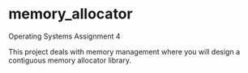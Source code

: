 # memory_allocator
Operating Systems Assignment 4

This project deals with memory management where you will design a contiguous memory allocator library.
